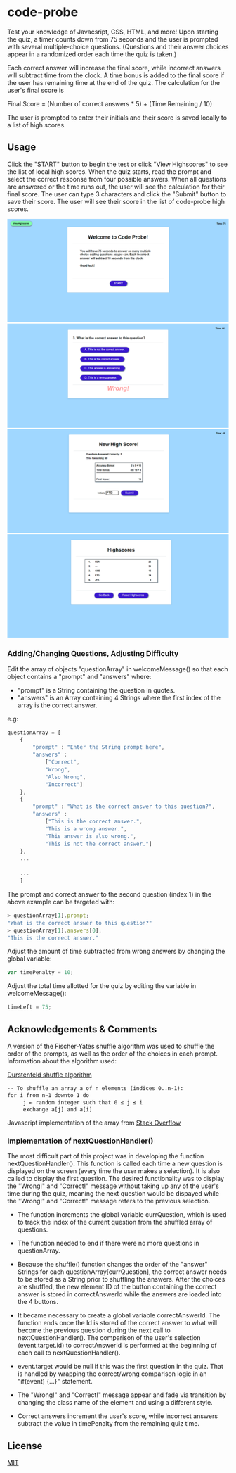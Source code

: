 # code-probe

Test your knowledge of Javacsript, CSS, HTML, and more! Upon starting the quiz, a timer counts down from 75 seconds and the user is prompted with several multiple-choice questions. (Questions and their answer choices appear in a randomized order each time the quiz is taken.)

Each correct answer will increase the final score, while incorrect answers will subtract time from the clock. A time bonus is added to the final score if the user has remaining time at the end of the quiz. The calculation for the user's final score is

Final Score = (Number of correct answers * 5) + (Time Remaining / 10)

The user is prompted to enter their initials and their score is saved locally to a list of high scores.

## Usage

Click the "START" button to begin the test or click "View Highscores" to see the list of local high scores. When the quiz starts, read the prompt and select the correct response from four possible answers. When all questions are answered or the time runs out, the user will see the calculation for their final score. The user can type 3 characters and click the "Submit" button to save their score. The user will see their score in the list of code-probe high scores.

![screen1](./assets/images/screen1.png)
![screen2](./assets/images/screen2.png)
![screen3](./assets/images/screen3.png)
![screen4](./assets/images/screen4.png)

### Adding/Changing Questions, Adjusting Difficulty

Edit the array of objects "questionArray" in welcomeMessage() so that each object contains a "prompt" and "answers" where:
* "prompt" is a String containing the question in quotes.
* "answers" is an Array containing 4 Strings where the first index of the array is the correct answer.

e.g:
```javascript
questionArray = [
    {
        "prompt" : "Enter the String prompt here",
        "answers" :
            ["Correct",
            "Wrong",
            "Also Wrong",
            "Incorrect"]
    },
    {
        "prompt" : "What is the correct answer to this question?",
        "answers" :
            ["This is the correct answer.",
            "This is a wrong answer.",
            "This answer is also wrong.",
            "This is not the correct answer."]
    },
    ...

    ...
    ]
```

The prompt and correct answer to the second question (index 1) in the above example can be targeted with:
```javascript
> questionArray[1].prompt;
"What is the correct answer to this question?"
> questionArray[1].answers[0];
"This is the correct answer."
```

Adjust the amount of time subtracted from wrong answers by changing the global variable:
``` javascript
var timePenalty = 10;
```

Adjust the total time allotted for the quiz by editing the variable in welcomeMessage():
``` javascript
timeLeft = 75;
```

## Acknowledgements & Comments

A version of the Fischer-Yates shuffle algorithm was used to shuffle the order of the prompts, as well as the order of the choices in each prompt. Information about the algorithm used:

[Durstenfeld shuffle algorithm](https://en.wikipedia.org/wiki/Fisher%E2%80%93Yates_shuffle#The_modern_algorithm)
```
-- To shuffle an array a of n elements (indices 0..n-1):
for i from n−1 downto 1 do
     j ← random integer such that 0 ≤ j ≤ i
     exchange a[j] and a[i]
```
Javascript implementation of the array from [Stack Overflow](https://stackoverflow.com/questions/2450954/how-to-randomize-shuffle-a-javascript-array)

### Implementation of nextQuestionHandler()

The most difficult part of this project was in developing the function nextQuestionHandler(). This function is called each time a new question is displayed on the screen (every time the user makes a selection). It is also called to display the first question. The desired functionality was to display the "Wrong!" and "Correct!" message without taking up any of the user's time during the quiz, meaning the next question would be dispayed while the "Wrong!" and "Correct!" message refers to the previous selection.

* The function increments the global variable currQuestion, which is used to track the index of the current question from the shuffled array of questions.

* The function needed to end if there were no more questions in questionArray.

* Because the shuffle() function changes the order of the "answer" Strings for each questionArray[currQuestion], the correct answer needs to be stored as a String prior to shuffling the answers. After the choices are shuffled, the new element ID of the button containing the correct answer is stored in correctAnswerId while the answers are loaded into the 4 buttons.

* It became necessary to create a global variable correctAnswerId. The function ends once the Id is stored of the correct answer to what will become the previous question during the next call to nextQuestionHandler(). The comparison of the user's selection (event.target.id) to correctAnswerId is performed at the beginning of each call to nextQuestionHandler().

* event.target would be null if this was the first question in the quiz. That is handled by wrapping the correct/wrong comparison logic in an "if(event) {...}" statement.

* The "Wrong!" and "Correct!" message appear and fade via transition by changing the class name of the element and using a different style.

* Correct answers increment the user's score, while incorrect answers subtract the value in timePenalty from the remaining quiz time.


## License

[MIT](https://choosealicense.com/licenses/mit/)